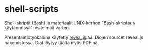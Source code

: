 # shell-scripts
Shell-skriptit (Bash) ja materiaalit UNIX-kerhon "Bash-skriptaus käytännössä"-esitelmää varten.

Presentaatiotyökaluna käytetty [reveal.js](https://github.com/hakimel/reveal.js/):ää. Diojen sourcet reveal.js hakemistossa. Diat löytyy täältä myös PDF:nä.

